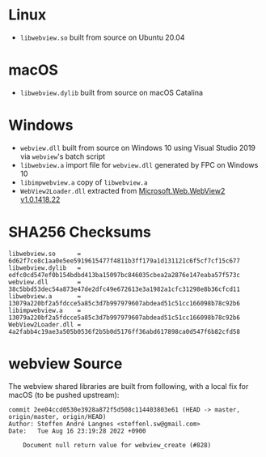 # Linux

- ```libwebview.so``` built from source on Ubuntu 20.04

# macOS

- ```libwebview.dylib``` built from source on macOS Catalina

# Windows

- ```webview.dll``` built from source on Windows 10 using Visual Studio 2019 via ```webview```'s batch script
- ```libwebview.a``` import file for ```webview.dll``` generated by FPC on Windows 10
- ```libimpwebview.a``` copy of ```libwebview.a```
- ```WebView2Loader.dll``` extracted from [Microsoft.Web.WebView2 v1.0.1418.22](https://www.nuget.org/packages/Microsoft.Web.WebView2/)

# SHA256 Checksums

```
libwebview.so      = 6d62f7ce8c1aa0e5ee5919615477f4811b3ff179a1d131121c6f5cf7cf15c677
libwebview.dylib   = edfc0cd547ef0b154bdbd413ba15097bc846035cbea2a2876e147eaba57f573c
webview.dll        = 38c5bbd53dec54a873e47de2dfc49e672613e3a1982a1cfc31298e8b36cfcd11
libwebview.a       = 13079a220bf2a5fdcce5a85c3d7b997979607abdead51c51cc166098b78c92b6
libimpwebview.a    = 13079a220bf2a5fdcce5a85c3d7b997979607abdead51c51cc166098b78c92b6
WebView2Loader.dll = 4a2fabb4c19ae3a505b0536f2b5b0d5176ff36abd617898ca0d547f6b82cfd58
```
# webview Source

The webview shared libraries are built from following, with a local fix for
macOS (to be pushed upstream):

```
commit 2ee04ccd0530e3928a872f5d508c114403803e61 (HEAD -> master, origin/master, origin/HEAD)
Author: Steffen André Langnes <steffenl.sw@gmail.com>
Date:   Tue Aug 16 23:19:28 2022 +0900

    Document null return value for webview_create (#828)
```

